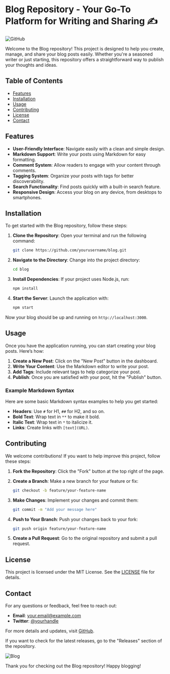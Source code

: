 # Blog Repository - Your Go-To Platform for Writing and Sharing ✍️

![GitHub](https://img.shields.io/badge/GitHub-Visit%20Repo-brightgreen)

Welcome to the Blog repository! This project is designed to help you create, manage, and share your blog posts easily. Whether you're a seasoned writer or just starting, this repository offers a straightforward way to publish your thoughts and ideas.

## Table of Contents

- [Features](#features)
- [Installation](#installation)
- [Usage](#usage)
- [Contributing](#contributing)
- [License](#license)
- [Contact](#contact)

## Features

- **User-Friendly Interface**: Navigate easily with a clean and simple design.
- **Markdown Support**: Write your posts using Markdown for easy formatting.
- **Comment System**: Allow readers to engage with your content through comments.
- **Tagging System**: Organize your posts with tags for better discoverability.
- **Search Functionality**: Find posts quickly with a built-in search feature.
- **Responsive Design**: Access your blog on any device, from desktops to smartphones.

## Installation

To get started with the Blog repository, follow these steps:

1. **Clone the Repository**: Open your terminal and run the following command:

   ```bash
   git clone https://github.com/yourusername/blog.git
   ```

2. **Navigate to the Directory**: Change into the project directory:

   ```bash
   cd blog
   ```

3. **Install Dependencies**: If your project uses Node.js, run:

   ```bash
   npm install
   ```

4. **Start the Server**: Launch the application with:

   ```bash
   npm start
   ```

Now your blog should be up and running on `http://localhost:3000`.

## Usage

Once you have the application running, you can start creating your blog posts. Here’s how:

1. **Create a New Post**: Click on the "New Post" button in the dashboard.
2. **Write Your Content**: Use the Markdown editor to write your post.
3. **Add Tags**: Include relevant tags to help categorize your post.
4. **Publish**: Once you are satisfied with your post, hit the "Publish" button.

### Example Markdown Syntax

Here are some basic Markdown syntax examples to help you get started:

- **Headers**: Use `#` for H1, `##` for H2, and so on.
- **Bold Text**: Wrap text in `**` to make it bold.
- **Italic Text**: Wrap text in `*` to italicize it.
- **Links**: Create links with `[text](URL)`.

## Contributing

We welcome contributions! If you want to help improve this project, follow these steps:

1. **Fork the Repository**: Click the "Fork" button at the top right of the page.
2. **Create a Branch**: Make a new branch for your feature or fix:

   ```bash
   git checkout -b feature/your-feature-name
   ```

3. **Make Changes**: Implement your changes and commit them:

   ```bash
   git commit -m "Add your message here"
   ```

4. **Push to Your Branch**: Push your changes back to your fork:

   ```bash
   git push origin feature/your-feature-name
   ```

5. **Create a Pull Request**: Go to the original repository and submit a pull request.

## License

This project is licensed under the MIT License. See the [LICENSE](LICENSE) file for details.

## Contact

For any questions or feedback, feel free to reach out:

- **Email**: your.email@example.com
- **Twitter**: [@yourhandle](https://twitter.com/yourhandle)

For more details and updates, visit [GitHub](https://github.com). 

If you want to check for the latest releases, go to the "Releases" section of the repository. 

![Blog](https://source.unsplash.com/featured/?blog)

Thank you for checking out the Blog repository! Happy blogging!